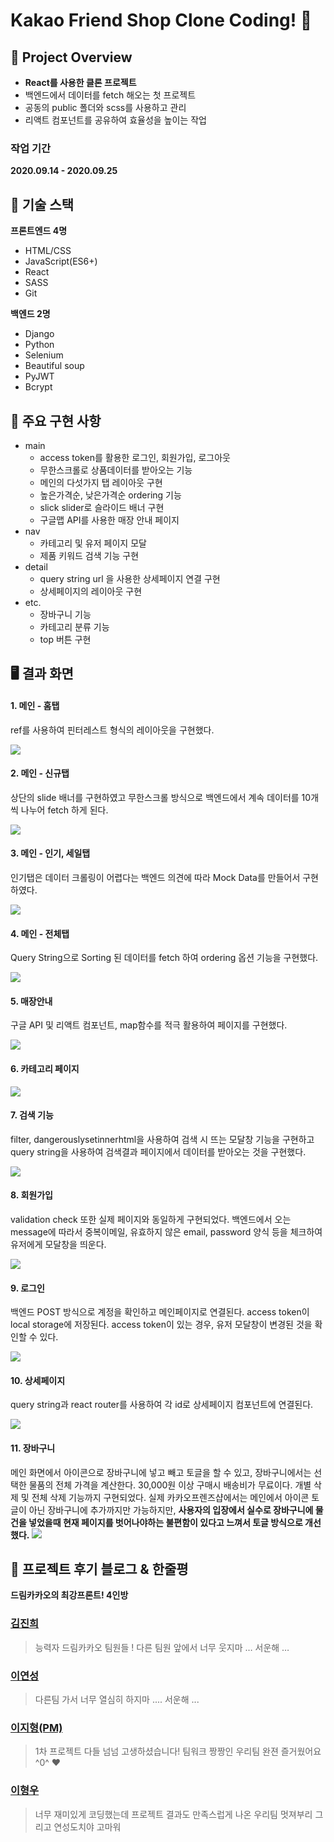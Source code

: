 # Kakao Friend Shop Clone Coding! 🙌

##  👀 Project Overview 
- **React를 사용한 클론 프로젝트**
- 백엔드에서 데이터를 fetch 해오는 첫 프로젝트
- 공동의 public 폴더와 scss를 사용하고 관리
- 리액트 컴포넌트를 공유하여 효율성을 높이는 작업

### 작업 기간
**2020.09.14 - 2020.09.25**


## 🔧 기술 스택

**프론트엔드 4명**
- HTML/CSS
- JavaScript(ES6+)
- React
- SASS
- Git

**백엔드 2명**
- Django
- Python
- Selenium
- Beautiful soup
- PyJWT
- Bcrypt

## 🎨 주요 구현 사항
- main
  - access token를 활용한 로그인, 회원가입, 로그아웃
  - 무한스크롤로 상품데이터를 받아오는 기능
  - 메인의 다섯가지 탭 레이아웃 구현
  - 높은가격순, 낮은가격순 ordering 기능
  - slick slider로 슬라이드 배너 구현
  - 구글맵 API를 사용한 매장 안내 페이지
- nav
  - 카테고리 및 유저 페이지 모달
  - 제품 키워드 검색 기능 구현
- detail
  - query string url 을 사용한 상세페이지 연결 구현
  - 상세페이지의 레이아웃 구현
- etc.
  - 장바구니 기능
  - 카테고리 분류 기능
  - top 버튼 구현

## 🖥 결과 화면

#### 1. 메인 - 홈탭
ref를 사용하여 핀터레스트 형식의 레이아웃을 구현했다.

![](https://images.velog.io/images/hyounglee/post/5d50232e-0829-466a-9130-2a328a6fc007/ezgif.com-video-to-gif%20(7).gif)

#### 2. 메인 - 신규탭
상단의 slide 배너를 구현하였고 무한스크롤 방식으로 백엔드에서 계속 데이터를 10개씩 나누어 fetch 하게 된다.

![](https://images.velog.io/images/hyounglee/post/1d883f76-0ffa-4572-8164-87baab84d741/ezgif.com-video-to-gif%20(8).gif)

#### 3. 메인 - 인기, 세일탭
인기탭은 데이터 크롤링이 어렵다는 백엔드 의견에 따라 Mock Data를 만들어서 구현하였다.

![](https://images.velog.io/images/hyounglee/post/f4e82425-4ed7-4434-9b37-ce0311e16b33/ezgif.com-video-to-gif%20(9).gif)

#### 4. 메인 - 전체탭
Query String으로 Sorting 된 데이터를 fetch 하여 ordering 옵션 기능을 구현했다.

![](https://images.velog.io/images/hyounglee/post/72e0d087-e9f8-46a0-bce0-a1d65ff1a16a/ezgif.com-video-to-gif%20(10).gif)

#### 5. 매장안내
구글 API 및 리액트 컴포넌트, map함수를 적극 활용하여 페이지를 구현했다.

![](https://images.velog.io/images/hyounglee/post/941c5bfb-bcb4-415d-abd7-564172a80e0b/ezgif.com-video-to-gif%20(12).gif)

#### 6. 카테고리 페이지

![](https://images.velog.io/images/hyounglee/post/a0ee8bcd-fd97-4e75-a51c-339f71fd4dcd/ezgif.com-video-to-gif%20(11).gif)

#### 7. 검색 기능
filter, dangerouslysetinnerhtml을 사용하여 검색 시 뜨는 모달창 기능을 구현하고 query string을 사용하여 검색결과 페이지에서 데이터를 받아오는 것을 구현했다.

![](https://images.velog.io/images/hyounglee/post/36cf6527-aa3f-4b21-9bc0-2d8a331cdc27/ezgif.com-gif-maker%20(2).gif)

#### 8. 회원가입
validation check 또한 실제 페이지와 동일하게 구현되었다. 백엔드에서 오는 message에 따라서 중복이메일, 유효하지 않은 email, password 양식 등을 체크하여 유저에게 모달창을 띄운다.

![](https://images.velog.io/images/hyounglee/post/cc3f8b4d-7930-4cdb-9daf-0b2df13e9d9d/ezgif.com-video-to-gif%20(13).gif)

#### 9. 로그인
백엔드 POST 방식으로 계정을 확인하고 메인페이지로 연결된다. access token이 local storage에 저장된다. access token이 있는 경우, 유저 모달창이 변경된 것을 확인할 수 있다.

![](https://images.velog.io/images/hyounglee/post/f8a1a446-eeaf-4542-84c7-49b25844f19c/ezgif.com-video-to-gif%20(15).gif)

#### 10. 상세페이지
query string과 react router를 사용하여 각 id로 상세페이지 컴포넌트에 연결된다.

![](https://images.velog.io/images/hyounglee/post/165342f8-ba9e-48ae-8ac4-4aa552c56804/ezgif.com-video-to-gif%20(16).gif)

#### 11. 장바구니
메인 화면에서 아이콘으로 장바구니에 넣고 빼고 토글을 할 수 있고, 장바구니에서는 선택한 물품의 전체 가격을 계산한다. 30,000원 이상 구매시 배송비가 무료이다. 개별 삭제 및 전체 삭제 기능까지 구현되었다.
실제 카카오프렌즈샵에서는 메인에서 아이콘 토글이 아닌 장바구니에 추가까지만 가능하지만, **사용자의 입장에서 실수로 장바구니에 물건을 넣었을때 현재 페이지를 벗어나야하는 불편함이 있다고 느껴서 토글 방식으로 개선했다.**
![](https://images.velog.io/images/hyounglee/post/3d70f1ad-3a7b-4ed5-9784-ccba4bbc9ce0/ezgif.com-video-to-gif%20(17).gif)

## 💌 프로젝트 후기 블로그 & 한줄평

**드림카카오의 최강프론트! 4인방**
### [김진희](https://velog.io/@bab_bury/Project)
> 능력자 드림카카오 팀원들 ! 다른 팀원 앞에서 너무 웃지마 … 서운해 …
### [이연성](https://velog.io/@dustjd1535/1%EC%B0%A8-%ED%94%84%EB%A1%9C%EC%A0%9D%ED%8A%B8-%ED%9B%84%EA%B8%B0-DreamKakao-Friends)
> 다른팀 가서 너무 열심히 하지마 .... 서운해 ...
### [이지형(PM)](https://velog.io/@hyounglee/KakaoClone)
> 1차 프로젝트 다들 넘넘 고생하셨습니다! 팀워크 짱짱인 우리팀 완젼 즐거웠어요 ^0^ ♥️
### [이형우](https://velog.io/@jaedie/%EC%B9%B4%EC%B9%B4%EC%98%A4%ED%94%84%EB%A0%8C%EC%A6%88-1%EC%B0%A8-%ED%94%84%EB%A1%9C%EC%A0%9D%ED%8A%B8-%EC%8B%9C%EC%9E%91%EA%B3%BC-%EB%81%9D)
> 너무 재미있게 코딩했는데 프로젝트 결과도 만족스럽게 나온 우리팀 멋져부리 그리고 연성도치야 고마워

